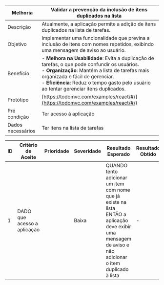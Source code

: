 | Melhoria           | Validar a prevenção da inclusão de itens duplicados na lista     |
|--------------------|-----------------------------------------------------------------|
| Descrição          | Atualmente, a aplicação permite a adição de itens duplicados na lista de tarefas.
| Objetivo         | Implementar uma funcionalidade que previna a inclusão de itens com nomes repetidos, exibindo uma mensagem de aviso ao usuário. |
| Benefício          | - **Melhora na Usabilidade**: Evita a duplicação de tarefas, o que pode confundir os usuários. <br> - **Organização**: Mantém a lista de tarefas mais organizada e fácil de gerenciar. <br> - **Eficiência**: Reduz o tempo gasto pelo usuário ao tentar gerenciar itens duplicados. |
| Protótipo          | [https://todomvc.com/examples/react/#/](https://todomvc.com/examples/react/#/) |
| Pré condição       | Ter acesso à aplicação                                          |
| Dados necessários  | Ter itens na lista de tarefas                                   |


| ID | Critério de Aceite                                                                                         | Prioridade | Severidade | Resultado Esperado                                                                                                                     | Resultado Obtido | Status |
|----|------------------------------------------------------------------------------------------------------------|------------|------------|-----------------------------------------------------------------------------------------------------------------------------------------|------------------|--------|
| 1  | DADO que acesso a aplicação                                                                                   |        | Baixa      | QUANDO tento adicionar um item com nome que já existe na lista <br> ENTÃO a aplicação deve exibir uma mensagem de aviso e não adicionar o item duplicado à lista | -                | à implementar    |

